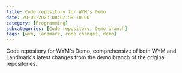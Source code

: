 ```yaml
---
title: Code repository for WYM's Demo
date: 20-09-2023 08:02:59 +0100
category: [Programming]
subcategories: [Code repository, Demo branch]
tags: [wym, landmark, code changes, demo]
---
```


Code repository for WYM's Demo, comprehensive of both WYM and Landmark's latest changes from the demo branch of the original repositories.
